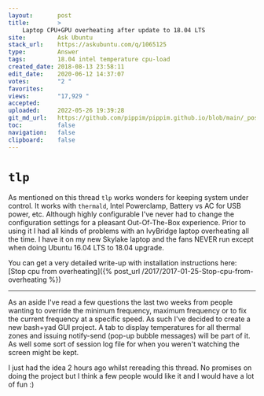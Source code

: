 ```yaml
---
layout:       post
title:        >
    Laptop CPU+GPU overheating after update to 18.04 LTS
site:         Ask Ubuntu
stack_url:    https://askubuntu.com/q/1065125
type:         Answer
tags:         18.04 intel temperature cpu-load
created_date: 2018-08-13 23:58:11
edit_date:    2020-06-12 14:37:07
votes:        "2 "
favorites:    
views:        "17,929 "
accepted:     
uploaded:     2022-05-26 19:39:28
git_md_url:   https://github.com/pippim/pippim.github.io/blob/main/_posts/2018/2018-08-13-Laptop-CPU_GPU-overheating-after-update-to-18.04-LTS.md
toc:          false
navigation:   false
clipboard:    false
---
```


# `tlp` 

As mentioned on this thread `tlp` works wonders for keeping system under control. It works with `thermald`, Intel Powerclamp, Battery vs AC for USB power, etc. Although highly configurable I've never had to change the configuration settings for a pleasant Out-Of-The-Box experience. Prior to using it I had all kinds of problems with an IvyBridge laptop overheating all the time. I have it on my new Skylake laptop and the fans NEVER run except when doing Ubuntu 16.04 LTS to 18.04 upgrade.

You can get a very detailed write-up with installation instructions here: [Stop cpu from overheating]({% post_url /2017/2017-01-25-Stop-cpu-from-overheating %})


----------

As an aside I've read a few questions the last two weeks from people wanting to override the minimum frequency, maximum frequency or to fix the current frequency at a specific speed. As such I've decided to create a new bash+yad GUI project. A tab to display temperatures for all thermal zones and issuing notify-send (pop-up bubble messages) will be part of it. As well some sort of session log file for when you weren't watching the screen might be kept.

I just had the idea 2 hours ago whilst rereading this thread. No promises on doing the project but I think a few people would like it and I would have a lot of fun :)

